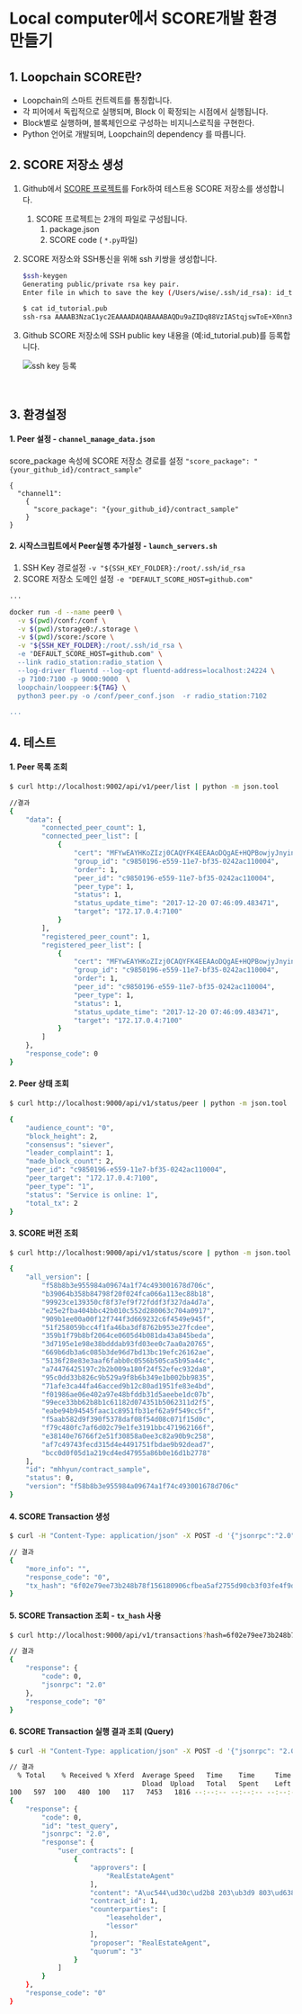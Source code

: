
Local computer에서 SCORE개발 환경 만들기
===================

## 1. Loopchain SCORE란?

- Loopchain의 스마트 컨트렉트를 통칭합니다.
- 각 피어에서 독립적으로 실행되며, Block 이 확정되는 시점에서 실행됩니다.
- Block별로 실행하며, 블록체인으로 구성하는 비지니스로직을 구현한다.
- Python 언어로 개발되며, Loopchain의 dependency 를 따릅니다.



## 2. SCORE 저장소 생성

1. Github에서 [SCORE 프로젝트](https://github.com/theloopkr/contract_sample)를 Fork하여 테스트용 SCORE 저장소를 생성합니다.

   1. SCORE 프로젝트는 2개의 파일로 구성됩니다.
      1. package.json
      2. SCORE code ( ```*.py```파일)

2. SCORE 저장소와 SSH통신을 위해 ssh 키쌍을 생성합니다.

   ```bash
   $ssh-keygen
   Generating public/private rsa key pair.
   Enter file in which to save the key (/Users/wise/.ssh/id_rsa): id_tutorial

   $ cat id_tutorial.pub
   ssh-rsa AAAAB3NzaC1yc2EAAAADAQABAAABAQDu9aZIDq88VzIAStqjswToE+X0nn34jCQ0JELmsQuIjdve4lNSGJlyMmILFJzRnjX5MYqCWoEhSrE6z9kyRKf82hxyJdewNJK15kC8Se+5c19htrJ0cY47wzXQpm9YOPpEAvmYxUMpMLF2Km7MMHF7dhI/1HvMRn/b1Cab8Qkfzg8yzix0SJ35tnLkgVP1OAjxe1Lv/0puhm1eNkVxFKI48DzJ1d5GiDb99Dj6V4kmNcy3Hs9C8Ej4Vq69Jp7qSjKZg9j5F4M+ABq2h1EhyB9kVUTiZVlIFqqOr8f8ymG+YUY3QWx7LmmXlKIa0t9YCIGc5pJKHo1aTwR0wdM9zwhP ...
   ```

3. Github SCORE 저장소에 SSH public key 내용을 (예:id_tutorial.pub)를 등록합니다.

   ![ssh key 등록](./img/reg-sshkey-github.png)

   ​

## 3. 환경설정

#### 1. Peer 설정 - `channel_manage_data.json `

score_package 속성에 SCORE 저장소 경로를 설정 `"score_package": "{your_github_id}/contract_sample"`

 ```
 {
   "channel1":
     {
       "score_package": "{your_github_id}/contract_sample"
     }
 }

 ```
#### 2. 시작스크립트에서 Peer실행 추가설정 - `launch_servers.sh`

1. SSH Key 경로설정 `-v "${SSH_KEY_FOLDER}:/root/.ssh/id_rsa`
2. SCORE 저장소 도메인 설정  `-e "DEFAULT_SCORE_HOST=github.com"`

```bash
...

docker run -d --name peer0 \
  -v $(pwd)/conf:/conf \
  -v $(pwd)/storage0:/.storage \
  -v $(pwd)/score:/score \
  -v "${SSH_KEY_FOLDER}:/root/.ssh/id_rsa \
  -e "DEFAULT_SCORE_HOST=github.com" \
  --link radio_station:radio_station \
  --log-driver fluentd --log-opt fluentd-address=localhost:24224 \
  -p 7100:7100 -p 9000:9000  \
  loopchain/looppeer:${TAG} \
  python3 peer.py -o /conf/peer_conf.json  -r radio_station:7102

...
```


## 4. 테스트

#### 1. Peer 목록 조회

```bash
$ curl http://localhost:9002/api/v1/peer/list | python -m json.tool

//결과
{
    "data": {
        "connected_peer_count": 1,
        "connected_peer_list": [
            {
                "cert": "MFYwEAYHKoZIzj0CAQYFK4EEAAoDQgAE+HQPBowjyJnyinsYjiztl5i6hQ1JiWdpRmyFR1T283M4liQia7weerQQ4Qw6jDVwd+RkwHeenvR0xxovUFCTQg==",
                "group_id": "c9850196-e559-11e7-bf35-0242ac110004",
                "order": 1,
                "peer_id": "c9850196-e559-11e7-bf35-0242ac110004",
                "peer_type": 1,
                "status": 1,
                "status_update_time": "2017-12-20 07:46:09.483471",
                "target": "172.17.0.4:7100"
            }
        ],
        "registered_peer_count": 1,
        "registered_peer_list": [
            {
                "cert": "MFYwEAYHKoZIzj0CAQYFK4EEAAoDQgAE+HQPBowjyJnyinsYjiztl5i6hQ1JiWdpRmyFR1T283M4liQia7weerQQ4Qw6jDVwd+RkwHeenvR0xxovUFCTQg==",
                "group_id": "c9850196-e559-11e7-bf35-0242ac110004",
                "order": 1,
                "peer_id": "c9850196-e559-11e7-bf35-0242ac110004",
                "peer_type": 1,
                "status": 1,
                "status_update_time": "2017-12-20 07:46:09.483471",
                "target": "172.17.0.4:7100"
            }
        ]
    },
    "response_code": 0
}
```

#### 2. Peer 상태 조회

```bash
$ curl http://localhost:9000/api/v1/status/peer | python -m json.tool

{
    "audience_count": "0",
    "block_height": 2,
    "consensus": "siever",
    "leader_complaint": 1,
    "made_block_count": 2,
    "peer_id": "c9850196-e559-11e7-bf35-0242ac110004",
    "peer_target": "172.17.0.4:7100",
    "peer_type": "1",
    "status": "Service is online: 1",
    "total_tx": 2
}
```

#### 3. SCORE 버전 조회

```bash
$ curl http://localhost:9000/api/v1/status/score | python -m json.tool

{
    "all_version": [
        "f58b8b3e955984a09674a1f74c493001678d706c",
        "b39064b358b84798f20f024fca066a113ec88b18",
        "99923ce139350cf8f37ef9f72fddf3f327da4d7a",
        "e25e2fba404bbc42b010c552d280063c704a0917",
        "909b1ee00a00f12f744f3d669232c6f4549e945f",
        "51f258059bcc4f1fa46ba3df8762b953e27fcdee",
        "359b1f79b8bf2064ce0605d4b081da43a845beda",
        "3d7195e1e98e38bdddab93fd03ee0c7aa0a20765",
        "669b6db3a6c085b3de96d7bd13bc19efc26162ae",
        "5136f28e83e3aaf6fabb0c0556b505ca5b95a44c",
        "a74476425197c2b2b009a180f24f52efec932da8",
        "95c0dd33b826c9b529a9f8b6b349e1b002bb9835",
        "71afe3ca44fa46acced9b12c80ad1951fe83e4bd",
        "f01986ae06e402a97e48bfddb31d5aeebe1dc07b",
        "99ece33bb62b8b1c61182d074351b5062311d2f5",
        "eabe94b94545faac1c8951fb31ef62a9f549cc5f",
        "f5aab582d9f390f5378daf08f54d08c071f15d0c",
        "f79c480fc7af6d02c79e1fe3191bbc471962166f",
        "e38140e76766f2e51f30858a0ee3c82a90b9c258",
        "af7c49743fecd315d4e4491751fbdae9b92dead7",
        "bcc0d0f05d1a219cd4ed47955a86b0e16d1b2778"
    ],
    "id": "mhhyun/contract_sample",
    "status": 0,
    "version": "f58b8b3e955984a09674a1f74c493001678d706c"
}
```

#### 4. SCORE Transaction 생성

```bash
$ curl -H "Content-Type: application/json" -X POST -d '{"jsonrpc":"2.0","method":"propose","params":{"proposer":"RealEstateAgent" , "counterparties": ["leaseholder","lessor"], "content": "A아파트 203동 803호를 보증금 1500 월세 70에 계약 2019년 8월 1일까지 임대함, 임대 취소시 ~~~ ", "quorum": "3"}}'  http://localhost:9000/api/v1/transactions | python -m json.tool

// 결과
{
    "more_info": "",
    "response_code": "0",
    "tx_hash": "6f02e79ee73b248b78f156180906cfbea5af2755d90cb3f03fe4f9d16d94eaf3"
}
```

#### 5. SCORE Transaction 조회 - `tx_hash` 사용

```bash
$ curl http://localhost:9000/api/v1/transactions?hash=6f02e79ee73b248b78f156180906cfbea5af2755d90cb3f03fe4f9d16d94eaf3 | python -m json.tool

// 결과
{
    "response": {
        "code": 0,
        "jsonrpc": "2.0"
    },
    "response_code": "0"
}
```

#### 6. SCORE Transaction 실행 결과 조회 (Query)

```bash
$ curl -H "Content-Type: application/json" -X POST -d '{"jsonrpc": "2.0","channel":"channel1","method":"get_user_contracts","id":"test_query","params":{"user_id":"lessor"}}' http://localhost:9000/api/v1/query | python -m json.tool

// 결과
  % Total    % Received % Xferd  Average Speed   Time    Time     Time  Current
                                 Dload  Upload   Total   Spent    Left  Speed
100   597  100   480  100   117   7453   1816 --:--:-- --:--:-- --:--:--  7500
{
    "response": {
        "code": 0,
        "id": "test_query",
        "jsonrpc": "2.0",
        "response": {
            "user_contracts": [
                {
                    "approvers": [
                        "RealEstateAgent"
                    ],
                    "content": "A\uc544\ud30c\ud2b8 203\ub3d9 803\ud638\ub97c \ubcf4\uc99d\uae08 1500 \uc6d4\uc138 70\uc5d0 \uacc4\uc57d 2019\ub144 8\uc6d4 1\uc77c\uae4c\uc9c0 \uc784\ub300\ud568, \uc784\ub300 \ucde8\uc18c\uc2dc ~~~ ",
                    "contract_id": 1,
                    "counterparties": [
                        "leaseholder",
                        "lessor"
                    ],
                    "proposer": "RealEstateAgent",
                    "quorum": "3"
                }
            ]
        }
    },
    "response_code": "0"
}
```
